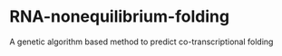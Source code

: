 # RNA-nonequilibrium-folding
A genetic algorithm based method to predict co-transcriptional folding
